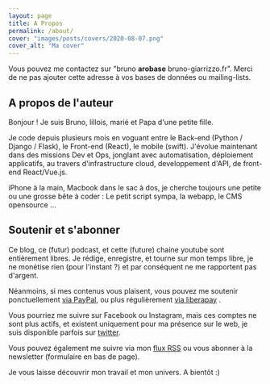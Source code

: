 ```yaml
---
layout: page
title: A Propos
permalink: /about/
cover: "images/posts/covers/2020-08-07.png"
cover_alt: "Ma cover"
---
```


Vous pouvez me contactez sur "bruno **arobase** bruno-giarrizzo.fr". Merci de ne pas ajouter cette adresse à vos bases de données ou mailing-lists.

<h2 class="pb-2 border-bottom">A propos de l'auteur</h2>

Bonjour ! Je suis Bruno, lillois, marié et Papa d'une petite fille. 

Je code depuis plusieurs mois en voguant entre le Back-end (Python / Django / Flask), 
le Front-end (React), le mobile (swift). J'évolue maintenant dans des missions Dev et Ops, 
jonglant avec automatisation, déploiement applicatifs, au travers d'infrastructure cloud, 
developpement d'API, de front-end React/Vue.js.

iPhone à la main, Macbook dans le sac à dos, je cherche toujours une petite ou une grosse 
bête à coder : Le petit script sympa, la webapp, le CMS opensource ...

<h2 class="pb-2 border-bottom">Soutenir et s'abonner</h2>

Ce blog, ce (futur) podcast, et cette (future) chaine youtube sont entièrement libres. Je rédige, enregistre, et tourne sur mon temps libre, je ne monétise rien (pour l'instant ?) et par conséquent ne me rapportent pas d'argent.

Néanmoins, si mes contenus vous plaisent, vous pouvez me soutenir ponctuellement [via PayPal](https://paypal.me/bgiarrizzo), ou plus régulièrement [via liberapay](https://liberapay.com/bgiarrizzo/donate) .

Vous pourriez me suivre sur Facebook ou Instagram, mais ces comptes ne sont plus actifs, et existent uniquement pour ma présence sur le web, je suis disponible parfois sur [twitter](https://twitter.com/b_giarrizzo). 

Vous pouvez également me suivre via mon [flux RSS](https://www.bruno-giarrizzo.fr/feed.xml) ou vous abonner à la newsletter (formulaire en bas de page).

Je vous laisse découvrir mon travail et mon univers. A bientôt :)
